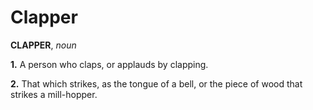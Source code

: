 # Clapper

**CLAPPER**, _noun_

**1.** A person who claps, or applauds by clapping.

**2.** That which strikes, as the tongue of a bell, or the piece of wood that strikes a mill-hopper.